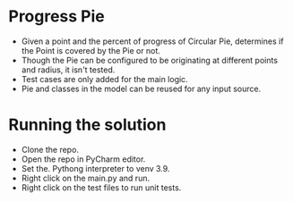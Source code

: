 # Progress Pie
* Given a point and the percent of progress of Circular Pie, determines if the Point is covered by the Pie or not.
* Though the Pie can be configured to be originating at different points and radius, it isn't tested.
* Test cases are only added for the main logic.
* Pie and classes in the model can be reused for any input source.

# Running the solution
* Clone the repo.
* Open the repo in PyCharm editor.
* Set the. Pythong interpreter to venv 3.9.
* Right click on the main.py and run.
* Right click on the test files to run unit tests.

